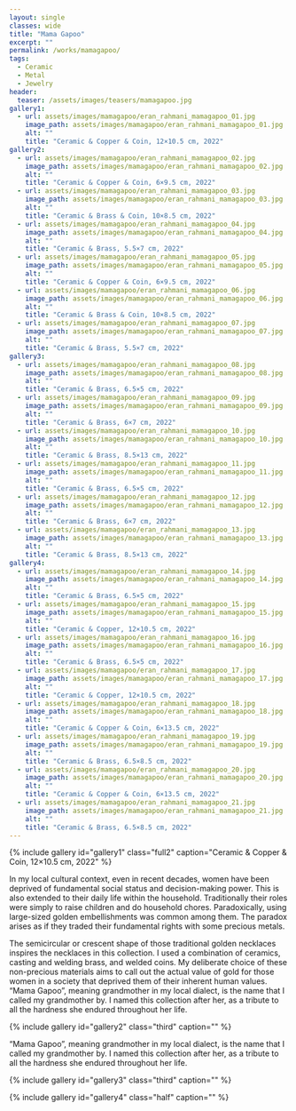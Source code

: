 ```yaml
---
layout: single
classes: wide
title: "Mama Gapoo"
excerpt: ""
permalink: /works/mamagapoo/
tags:
  - Ceramic
  - Metal
  - Jewelry
header:
  teaser: /assets/images/teasers/mamagapoo.jpg 
gallery1:
  - url: assets/images/mamagapoo/eran_rahmani_mamagapoo_01.jpg
    image_path: assets/images/mamagapoo/eran_rahmani_mamagapoo_01.jpg
    alt: ""
    title: "Ceramic & Copper & Coin, 12×10.5 cm, 2022"
gallery2:
  - url: assets/images/mamagapoo/eran_rahmani_mamagapoo_02.jpg
    image_path: assets/images/mamagapoo/eran_rahmani_mamagapoo_02.jpg
    alt: ""
    title: "Ceramic & Copper & Coin, 6×9.5 cm, 2022"
  - url: assets/images/mamagapoo/eran_rahmani_mamagapoo_03.jpg
    image_path: assets/images/mamagapoo/eran_rahmani_mamagapoo_03.jpg
    alt: ""
    title: "Ceramic & Brass & Coin, 10×8.5 cm, 2022"
  - url: assets/images/mamagapoo/eran_rahmani_mamagapoo_04.jpg
    image_path: assets/images/mamagapoo/eran_rahmani_mamagapoo_04.jpg
    alt: ""
    title: "Ceramic & Brass, 5.5×7 cm, 2022"
  - url: assets/images/mamagapoo/eran_rahmani_mamagapoo_05.jpg
    image_path: assets/images/mamagapoo/eran_rahmani_mamagapoo_05.jpg
    alt: ""
    title: "Ceramic & Copper & Coin, 6×9.5 cm, 2022"
  - url: assets/images/mamagapoo/eran_rahmani_mamagapoo_06.jpg
    image_path: assets/images/mamagapoo/eran_rahmani_mamagapoo_06.jpg
    alt: ""
    title: "Ceramic & Brass & Coin, 10×8.5 cm, 2022"
  - url: assets/images/mamagapoo/eran_rahmani_mamagapoo_07.jpg
    image_path: assets/images/mamagapoo/eran_rahmani_mamagapoo_07.jpg
    alt: ""
    title: "Ceramic & Brass, 5.5×7 cm, 2022"
gallery3:
  - url: assets/images/mamagapoo/eran_rahmani_mamagapoo_08.jpg
    image_path: assets/images/mamagapoo/eran_rahmani_mamagapoo_08.jpg
    alt: ""
    title: "Ceramic & Brass, 6.5×5 cm, 2022"
  - url: assets/images/mamagapoo/eran_rahmani_mamagapoo_09.jpg
    image_path: assets/images/mamagapoo/eran_rahmani_mamagapoo_09.jpg
    alt: ""
    title: "Ceramic & Brass, 6×7 cm, 2022"
  - url: assets/images/mamagapoo/eran_rahmani_mamagapoo_10.jpg
    image_path: assets/images/mamagapoo/eran_rahmani_mamagapoo_10.jpg
    alt: ""
    title: "Ceramic & Brass, 8.5×13 cm, 2022"
  - url: assets/images/mamagapoo/eran_rahmani_mamagapoo_11.jpg
    image_path: assets/images/mamagapoo/eran_rahmani_mamagapoo_11.jpg
    alt: ""
    title: "Ceramic & Brass, 6.5×5 cm, 2022"
  - url: assets/images/mamagapoo/eran_rahmani_mamagapoo_12.jpg
    image_path: assets/images/mamagapoo/eran_rahmani_mamagapoo_12.jpg
    alt: ""
    title: "Ceramic & Brass, 6×7 cm, 2022"
  - url: assets/images/mamagapoo/eran_rahmani_mamagapoo_13.jpg
    image_path: assets/images/mamagapoo/eran_rahmani_mamagapoo_13.jpg
    alt: ""
    title: "Ceramic & Brass, 8.5×13 cm, 2022"
gallery4:
  - url: assets/images/mamagapoo/eran_rahmani_mamagapoo_14.jpg
    image_path: assets/images/mamagapoo/eran_rahmani_mamagapoo_14.jpg
    alt: ""
    title: "Ceramic & Brass, 6.5×5 cm, 2022"
  - url: assets/images/mamagapoo/eran_rahmani_mamagapoo_15.jpg
    image_path: assets/images/mamagapoo/eran_rahmani_mamagapoo_15.jpg
    alt: ""
    title: "Ceramic & Copper, 12×10.5 cm, 2022"
  - url: assets/images/mamagapoo/eran_rahmani_mamagapoo_16.jpg
    image_path: assets/images/mamagapoo/eran_rahmani_mamagapoo_16.jpg
    alt: ""
    title: "Ceramic & Brass, 6.5×5 cm, 2022"
  - url: assets/images/mamagapoo/eran_rahmani_mamagapoo_17.jpg
    image_path: assets/images/mamagapoo/eran_rahmani_mamagapoo_17.jpg
    alt: ""
    title: "Ceramic & Copper, 12×10.5 cm, 2022"
  - url: assets/images/mamagapoo/eran_rahmani_mamagapoo_18.jpg
    image_path: assets/images/mamagapoo/eran_rahmani_mamagapoo_18.jpg
    alt: ""
    title: "Ceramic & Copper & Coin, 6×13.5 cm, 2022"
  - url: assets/images/mamagapoo/eran_rahmani_mamagapoo_19.jpg
    image_path: assets/images/mamagapoo/eran_rahmani_mamagapoo_19.jpg
    alt: ""
    title: "Ceramic & Brass, 6.5×8.5 cm, 2022"
  - url: assets/images/mamagapoo/eran_rahmani_mamagapoo_20.jpg
    image_path: assets/images/mamagapoo/eran_rahmani_mamagapoo_20.jpg
    alt: ""
    title: "Ceramic & Copper & Coin, 6×13.5 cm, 2022"
  - url: assets/images/mamagapoo/eran_rahmani_mamagapoo_21.jpg
    image_path: assets/images/mamagapoo/eran_rahmani_mamagapoo_21.jpg
    alt: ""
    title: "Ceramic & Brass, 6.5×8.5 cm, 2022"
---
```


{% include gallery id="gallery1" class="full2" caption="Ceramic & Copper & Coin, 12×10.5 cm, 2022" %}

In my local cultural context, even in recent decades, women have been deprived of fundamental social status and decision-making power. This is also extended to their daily life within the household. Traditionally their roles were simply to raise children and do household chores. Paradoxically, using large-sized golden embellishments was common among them. The paradox arises as if they traded their fundamental rights with some precious metals. 

The semicircular or crescent shape of those traditional golden necklaces inspires the necklaces in this collection. I used a combination of ceramics, casting and welding brass, and welded coins. My deliberate choice of these non-precious materials aims to call out the actual value of gold for those women in a society that deprived them of their inherent human values. “Mama Gapoo”, meaning grandmother in my local dialect, is the name that I called my grandmother by. I named this collection after her, as a tribute to all the hardness she endured throughout her life. 

{% include gallery id="gallery2" class="third" caption="" %}

“Mama Gapoo”, meaning grandmother in my local dialect, is the name that I called my grandmother by. I named this collection after her, as a tribute to all the hardness she endured throughout her life. 

{% include gallery id="gallery3" class="third" caption="" %}

{% include gallery id="gallery4" class="half" caption="" %}
